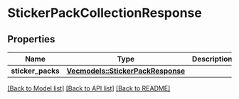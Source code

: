 # StickerPackCollectionResponse

## Properties

Name | Type | Description | Notes
------------ | ------------- | ------------- | -------------
**sticker_packs** | [**Vec<models::StickerPackResponse>**](StickerPackResponse.md) |  | 

[[Back to Model list]](../README.md#documentation-for-models) [[Back to API list]](../README.md#documentation-for-api-endpoints) [[Back to README]](../README.md)


